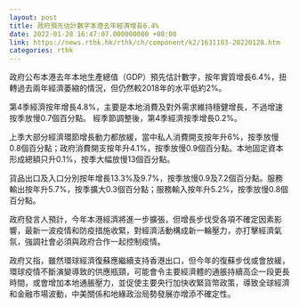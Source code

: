 ```yaml
---
layout: post
title: 政府預先估計數字本港去年經濟增長6.4%
date: 2022-01-28 16:47:07.000000000 +08:00
link: https://news.rthk.hk/rthk/ch/component/k2/1631103-20220128.htm
categories: rthk
---
```


政府公布本港去年本地生產總值（GDP）預先估計數字，按年實質增長6.4%，扭轉過去兩年經濟萎縮的情況，但仍然較2018年的水平低約2%。

第4季經濟按年增長4.8%，主要是本地消費及對外需求維持穩健增長，不過增速按季放慢0.7個百分點。 經季節調整後，第4季經濟按季增長0.2%。

上季大部分經濟環節增長動力都放緩，當中私人消費開支按年升6%，按季放慢0.8個百分點；政府消費開支按年升4.1%，按季放慢0.9個百分點。本地固定資本形成總額只升0.1%，按季大幅放慢13個百分點。

貨品出口及入口分別按年增長13.3%及9.7%，按季放慢0.9及7.2個百分點。服務輸出按年升5.7%，按季擴大0.3個百分點；服務輸入按年升5.2%，按季放慢0.8個百分點。

政府發言人預計，今年本港經濟將進一步擴張，但增長步伐受各項不確定因素影響，最新一波疫情和防疫措施收緊，對經濟活動構成新一輪壓力，亦打擊經濟氣氛，強調社會必須與政府合作一起控制疫情。

政府又指，雖然環球經濟復蘇應繼續支持香港出口，但今年的復蘇步伐或會放緩，環球疫情不斷演變導致的供應瓶頸，可能會令主要經濟體的通脹持續高企一段更長時間，或會增加本地通脹壓力，並促使主要央行加快收緊貨幣政策，導致全球經濟和金融市場波動，中美關係和地緣政治局勢發展亦增添不確定性。
